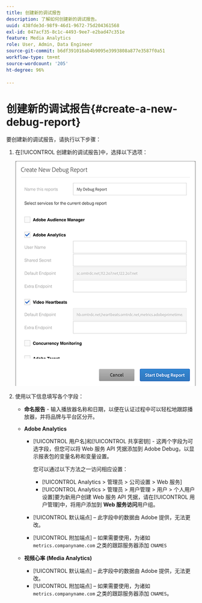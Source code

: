 ```yaml
---
title: 创建新的调试报告
description: 了解如何创建新的调试报告。
uuid: 438fde3d-98f9-46d1-9672-75d204361568
exl-id: 047acf35-8c1c-4493-9ee7-e2bad47c351e
feature: Media Analytics
role: User, Admin, Data Engineer
source-git-commit: b6df391016ab4b9095e3993808a877e3587f0a51
workflow-type: tm+mt
source-wordcount: '205'
ht-degree: 96%

---
```


# 创建新的调试报告{#create-a-new-debug-report}

要创建新的调试报告，请执行以下步骤：

1. 在[!UICONTROL 创建新的调试报告]中，选择以下选项：

   ![](assets/create-new-debug-report.png)

1. 使用以下信息填写各个字段：

   * **命名报告** - 输入播放器名称和日期，以便在认证过程中可以轻松地跟踪播放器，并将品牌与平台区分开。
   * **Adobe Analytics**

      * [!UICONTROL 用户名]和[!UICONTROL 共享密钥] - 这两个字段为可选字段，但您可以将 Web 服务 API 凭据添加到 Adobe Debug，以显示报表包的变量名称和变量设置。

         您可以通过以下方法之一访问相应设置：

         * [!UICONTROL Analytics > 管理员 > 公司设置 > Web 服务]
         * [!UICONTROL Analytics > 管理员 > 用户管理 > 用户 > 个人用户设置]要为新用户创建 Web 服务 API 凭据，请在[!UICONTROL 用户管理]中，将用户添加到 **Web 服务访问**&#x200B;用户组。
      * [!UICONTROL 默认端点] – 此字段中的数据由 Adobe 提供，无法更改。
      * [!UICONTROL 附加端点] – 如果需要使用，为诸如 `metrics.companyname.com` 之类的跟踪服务器添加 `CNAMES`
   * **视频心率 (Media Analytics)**

      * [!UICONTROL 默认端点] – 此字段中的数据由 Adobe 提供，无法更改。
      * [!UICONTROL 附加端点] – 如果需要使用，为诸如 `metrics.companyname.com` 之类的跟踪服务器添加 `CNAMES`。
